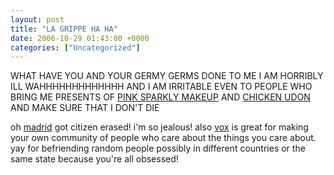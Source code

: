 ```yaml
---
layout: post
title: "LA GRIPPE HA HA"
date: 2006-10-29 01:43:00 +0000
categories: ["Uncategorized"]
---
```


WHAT HAVE YOU AND YOUR GERMY GERMS DONE TO ME I AM HORRIBLY ILL WAHHHHHHHHHHHHH AND I AM IRRITABLE EVEN TO PEOPLE WHO BRING ME PRESENTS OF [PINK SPARKLY MAKEUP](http://plish.livejournal.com) AND [CHICKEN UDON](http://directdk.livejournal.com) AND MAKE SURE THAT I DON'T DIE

oh [madrid](http://invictus.softmeg.com/forums.php?m=posts&q=18950) got citizen erased! i'm so jealous! also [vox](http://lexcorpninja.vox.com/library/post/muses-new-set.html) is great for making your own community of people who care about the things you care about. yay for befriending random people possibly in different countries or the same state because you're all obsessed!